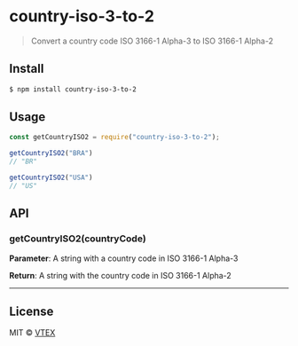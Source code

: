 # country-iso-3-to-2

> Convert a country code ISO 3166-1 Alpha-3 to ISO 3166-1 Alpha-2

## Install

```sh
$ npm install country-iso-3-to-2
```

## Usage

```js
const getCountryISO2 = require("country-iso-3-to-2");

getCountryISO2("BRA")
// "BR"

getCountryISO2("USA")
// "US"
``` 

## API

### getCountryISO2(countryCode)

**Parameter**:
A string with a country code in ISO 3166-1 Alpha-3

**Return**:
A string with the country code in ISO 3166-1 Alpha-2

---

## License

MIT © [VTEX](https://www.vtex.com)
